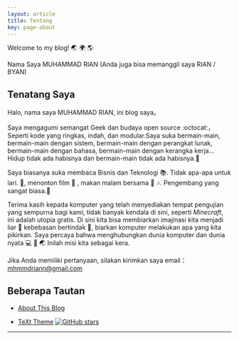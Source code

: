 ```yaml
---
layout: article
title: Tentang
key: page-about
---
```

Welcome to my blog! :earth_asia: :earth_africa: :earth_americas:

Nama Saya MUHAMMAD RIAN (Anda juga bisa memanggil saya RIAN / BYAN)

<!-- ## Skills -->

<!-- - HTML5, CSS3(SASS), JavaScript(ES2017, Node.js), Bash(Zsh) -->
<!-- - React, React Native, Vue.js -->
<!-- - gulp, webpack -->
<!-- - Adobe Photoshop, Sketch -->

<!--more-->

## Tenatang Saya

Halo, nama saya MUHAMMAD RIAN, ini blog saya。

Saya mengagumi semangat Geek dan budaya open source :octocat:，Seperti kode yang ringkas, indah, dan modular.Saya suka bermain-main, bermain-main dengan sistem, bermain-main dengan perangkat lunak, bermain-main dengan bahasa, bermain-main dengan kerangka kerja... Hidup tidak ada habisnya dan bermain-main tidak ada habisnya.:muscle:

Saya biasanya suka membaca Bisnis dan Teknologi :books:. Tidak apa-apa untuk lari. :runner:, menonton film :movie_camera: , makan malam bersama :rice: :notes:. Pengembang yang sangat biasa.:see_no_evil:

Terima kasih kepada komputer yang telah menyediakan tempat pengujian yang sempurna bagi kami, tidak banyak kendala di sini, seperti *Minecraft*, ini adalah utopia gratis. Di sini kita bisa membiarkan imajinasi kita menjadi liar :thought_balloon: kebebasan bertindak :rocket:, biarkan komputer melakukan apa yang kita pikirkan. Saya percaya bahwa menghubungkan dunia komputer dan dunia nyata :computer: :link: :earth_asia: Inilah misi kita sebagai kera.

Jika Anda memiliki pertanyaan, silakan kirimkan saya email：[mhmmdriann@gmail.com](mhmmdriann@gmail.com)

## Beberapa Tautan

- [About This Blog](/blog/2015/10/14/about-this-blog.html)
<!-- - [Site Log](/blog/site-log.html) -->
- [TeXt Theme](https://github.com/rian010/jekyll-TeXt-theme) [![GitHub stars](https://img.shields.io/github/stars/rian010/jekyll-TeXt-theme.svg?style=social&label=Stars)]()

---
